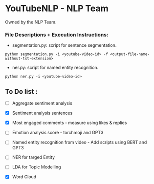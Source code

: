 # YouTubeNLP - NLP Team
Owned by the NLP Team.

### File Descriptions + Execution Instructions:
* segmentation.py: script for sentence segmentation.
``` 
python segmentation.py -i <youtube-video-id> -f <output-file-name-without-txt-extension>
``` 
* ner.py: script for named entity recognition.
``` 
python ner.py -i <youtube-video-id>
``` 


## To Do list : ##

- [ ] Aggregate sentiment analysis 
- [x] Sentiment analysis sentences 
- [x] Most engaged comments - measure using likes & replies 
- [ ] Emotion analysis score - torchmoji and GPT3
- [ ] Named entity recognition from video - Add scripts using BERT and GPT3
- [ ] NER for targed Entity 
- [ ] LDA for Topic Modelling
- [x] Word Cloud 


